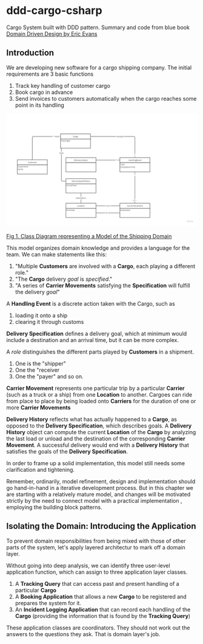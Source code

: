 # ddd-cargo-csharp
Cargo System built with DDD pattern. Summary and code from blue book [Domain Driven Design by Eric Evans](https://a.co/d/fRmp7M7)

## Introduction
We are developing new software for a cargo shipping company. The initial requirements are 3 basic functions
1. Track key handling of customer cargo
2. Book cargo in advance
3. Send invoices to customers automatically when the cargo reaches some point in its handling

![Class Diagram representing a Model of the Shipping Domain](docs/diagrams/DDD%20-%20Cargo%20-%201.%20Class%20Diagram%20representing%20a%20Model%20of%20the%20Shipping%20Domain.jpg?raw=true "Class Diagram representing a Model of the Shipping Domain")

[Fig 1. Class Diagram representing a Model of the Shipping Domain](https://miro.com/app/board/uXjVM5Gp1iE=/?moveToWidget=3458764558537298265&cot=14)

This model organizes domain knowledge and provides a language for the team. We can make statements like this:
1. "Multiple **Customers** are involved with a **Cargo**, each playing a different role."
2. "The **Cargo** delivery _goal_ is _specified_."
3. "A series of **Carrier Movements** satisfying the **Specification** will fulfill the delivery _goal_"

A **Handling Event** is a discrete action taken with the Cargo, such as 
1. loading it onto a ship
2. clearing it through customs

**Delivery Specification** defines a delivery goal, which at minimum would include a destination and an arrival time, but it can be more complex.

A _role_ distinguishes the different parts played by **Customers** in a shipment. 
1. One is the "shipper"
2. One the "receiver
3. One the "payer" and so on.

**Carrier Movement** represents one particular trip by a particular **Carrier** (such as a truck or a ship) from one **Location** to another. Cargoes can ride from place to place by being loaded onto **Carriers** for the duration of one or more **Carrier Movements**

**Delivery History** reflects what has actually happened to a **Cargo**, as opposed to the **Delivery Specification**, which describes goals. A **Delivery History** object can compute the current **Location** of the **Cargo** by analyzing the last load or unload and the destination of the corresponding **Carrier Movement**. A successful delivery would end with a **Delivery History** that satisfies the goals of the **Delivery Specification**.

In order to frame up a solid implementation, this model still needs some clarification and tightening. 

Remember, ordinarily, model refinement, design and implementation should go hand-in-hand in a iterative development process. But in this chapter we 
are starting with a relatively mature model, and changes will be motivated strictly by the need to connect
model with a practical implementation , employing the building block patterns.

## Isolating the Domain: Introducing the Application

To prevent domain responsibilities from being mixed with those of other parts of the system, let's apply layered architectur 
to mark off a domain layer.

 Without going into deep analysis, we can identify three user-level application function, which can assign to three application layer 
 classes.
 1. A **Tracking Query** that can access past and present handling of a particular **Cargo**
 2. A **Booking Application** that allows a new **Cargo** to be registered and prepares the system for it.
 3. An **Incident Logging Application** that can record each handling of the **Cargo** (providing the information that is found
 by the **Tracking Query**)

 These application classes are coordinators. They should not work out the answers to the questions they ask. That is 
 domain layer's job.